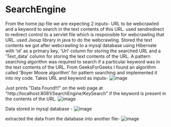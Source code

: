 # SearchEngine

From the home jsp file we are expecting 2 inputs- URL to be webcrawled and a keyword to search in the text contents of this URL.
used sendredirect to redirect control to a servlet file which is responsible for webcrawling that URL.
used Jsoup library in java to do the webcrawling.
Stored the text contents we got after webcrawling to a mysql database using Hibernate with 'id' as a primary key, 'Url' column for storing the searched URL and a 'Text_data' column for storing the 
text contents of the URL.
A pattern searching algorithm was required to search if a particular keyword was in the text contents of the URL. From GeeksForGeeks I found an algorithm called 'Boyer Moore algorithm'
for pattern searching and implemented it into my code.
Takes URL and keyword as inputs-
![image](https://github.com/akhons/SearchEngine/assets/116623774/c252f98f-0363-48fd-b1b9-80b306ca7485)

Just prints "Data Found!!!" on the web page at "http://localhost:8081/SearchEngine/KeySearch" if the keyword is present in the contents of the URL.
![image](https://github.com/akhons/SearchEngine/assets/116623774/466136cf-5c81-44e9-ae57-699b0273dd45)

Data stored in mysql database -
![image](https://github.com/akhons/SearchEngine/assets/116623774/4a9f5033-8a2f-444e-b121-b374ccd56642)

extracted the data from the database into another file-
![image](https://github.com/akhons/SearchEngine/assets/116623774/0852b3d7-f75a-4cb9-95ea-5cbb637e6d1d)
